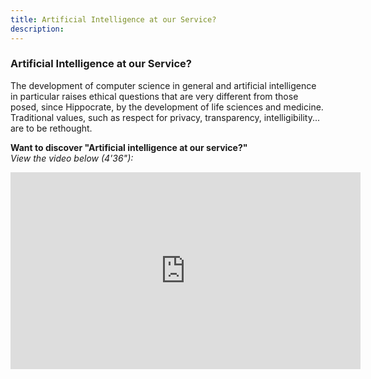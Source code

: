 ```yaml
---
title: Artificial Intelligence at our Service?
description:
---
```


### Artificial Intelligence at our Service?

The development of computer science in general and artificial intelligence in particular raises ethical questions that are very different from those posed, since Hippocrate, by the development of life sciences and medicine. Traditional values, such as respect for privacy, transparency, intelligibility... are to be rethought.

**Want to discover "Artificial intelligence at our service?"**  
_View the video below (4'36"):_

<iframe width="560" height="315" src="https://www.youtube.com/embed/b3ljE6erMkY?rel=0" title="YouTube video player" frameborder="0" allow="accelerometer; autoplay; clipboard-write; encrypted-media; gyroscope; picture-in-picture" allowfullscreen></iframe>
